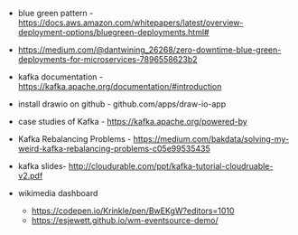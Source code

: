- blue green pattern - https://docs.aws.amazon.com/whitepapers/latest/overview-deployment-options/bluegreen-deployments.html#

- https://medium.com/@dantwining_26268/zero-downtime-blue-green-deployments-for-microservices-7896558623b2

-  kafka documentation  - https://kafka.apache.org/documentation/#introduction

- install drawio on github - github.com/apps/draw-io-app

-  case studies of Kafka -  https://kafka.apache.org/powered-by

-  Kafka Rebalancing Problems -  https://medium.com/bakdata/solving-my-weird-kafka-rebalancing-problems-c05e99535435

- kafka slides-  http://cloudurable.com/ppt/kafka-tutorial-cloudruable-v2.pdf


- wikimedia dashboard
    - https://codepen.io/Krinkle/pen/BwEKgW?editors=1010
    - https://esjewett.github.io/wm-eventsource-demo/ 
    